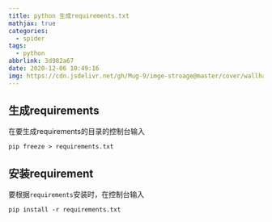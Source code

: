 ```yaml
---
title: python 生成requirements.txt
mathjax: true
categories:
  - spider
tags:
  - python
abbrlink: 3d982a67
date: 2020-12-06 10:49:16
img: https://cdn.jsdelivr.net/gh/Mug-9/imge-stroage@master/cover/wallhaven-e7o6e8.2bhc19mziuv4.jpg
---
```


## 生成requirements

在要生成requirements的目录的控制台输入

`pip freeze > requirements.txt`

## 安装requirement

要根据`requirements`安装时，在控制台输入

`pip install -r requirements.txt`

